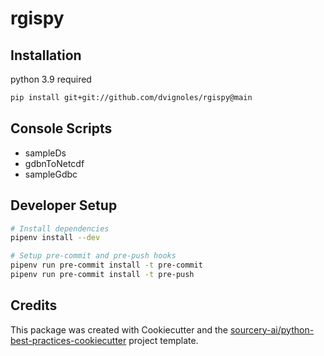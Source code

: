 # rgispy

## Installation
python 3.9 required
```sh
pip install git+git://github.com/dvignoles/rgispy@main
```

## Console Scripts
* sampleDs
* gdbnToNetcdf
* sampleGdbc

## Developer Setup
```sh
# Install dependencies
pipenv install --dev

# Setup pre-commit and pre-push hooks
pipenv run pre-commit install -t pre-commit
pipenv run pre-commit install -t pre-push
```

## Credits
This package was created with Cookiecutter and the [sourcery-ai/python-best-practices-cookiecutter](https://github.com/sourcery-ai/python-best-practices-cookiecutter) project template.

